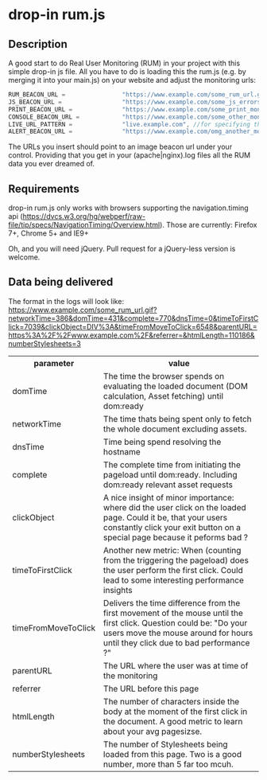 # drop-in rum.js

## Description

A good start to do Real User Monitoring (RUM) in your project with this simple drop-in js file.
All you have to do is loading this the rum.js (e.g. by merging it into your main.js) on your website and adjust the monitoring urls:

```javascript
RUM_BEACON_URL =                "https://www.example.com/some_rum_url.gif",
JS_BEACON_URL =                 "https://www.example.com/some_js_errors_monitoring_url.gif",
PRINT_BEACON_URL =              "https://www.example.com/some_print_monitoring_url.gif",
CONSOLE_BEACON_URL =            "https://www.example.com/some_other_monitoring_url.gif",
LIVE_URL_PATTERN =              "live.example.com", //for specifying the live env so that you dont monitor on dev or prelive envs
ALERT_BEACON_URL =              "https://www.example.com/omg_another_monitoring_url.gif",
```

The URLs you insert should point to an image beacon url under your control. Providing that you get in your (apache|nginx).log files all the RUM data you ever dreamed of.

## Requirements

drop-in rum.js only works with browsers supporting the navigation.timing api (https://dvcs.w3.org/hg/webperf/raw-file/tip/specs/NavigationTiming/Overview.html).
Those are currently: Firefox 7+, Chrome 5+ and IE9+

Oh, and you will need jQuery.
Pull request for a jQuery-less version is welcome.

## Data being delivered

The format in the logs will look like:
https://www.example.com/some_rum_url.gif?networkTime=386&domTime=431&complete=770&dnsTime=0&timeToFirstClick=7039&clickObject=DIV%3A&timeFromMoveToClick=6548&parentURL=https%3A%2F%2Fwww.example.com%2F&referrer=&htmlLength=110186&numberStylesheets=3

<table>
  <tr>
    <th>parameter</th>
    <th>value</th>
  </tr>
  <tr>
    <td>domTime</td>
    <td>The time the browser spends on evaluating the loaded document (DOM calculation, Asset fetching) until dom:ready</td>
  </tr>
  <tr>
    <td>networkTime</td>
    <td>The time thats being spent only to fetch the whole document excluding assets.</td>
  </tr>
    <tr>
    <td>dnsTime</td>
    <td>Time being spend resolving the hostname</td>
  </tr>
    <tr>
    <td>complete</td>
    <td>The complete time from initiating the pageload until dom:ready. Including dom:ready relevant asset requests</td>
  </tr>
    <tr>
    <td>clickObject</td>
    <td>A nice insight of minor importance: where did the user click on the loaded page. Could it be, that your users constantly click your exit button on a special page because it peforms bad ?</td>
  </tr>
  <tr>
    <td>timeToFirstClick</td>
    <td>Another new metric: When (counting from the triggering the pageload) does the user perform the first click. Could lead to some interesting performance insights</td>
  </tr>
  <tr>
    <td>timeFromMoveToClick</td>
    <td>Delivers the time difference from the first movement of the mouse until the first click. Question could be: "Do your users move the mouse around for hours until they click due to bad performance ?"</td>
  </tr>
  <tr>
    <td>parentURL</td>
    <td>The URL where the user was at time of the monitoring</td>
  </tr>
  <tr>
    <td>referrer</td>
    <td>The URL before this page</td>
  </tr>
  <tr>
    <td>htmlLength</td>
    <td>The number of characters inside the body at the moment of the first click in the document. A good metric to learn about your avg pagesizse. </td>
  </tr>
  <tr>
    <td>numberStylesheets</td>
    <td>The number of Stylesheets being loaded from this page. Two is a good number, more than 5 far too mcuh.</td>
  </tr>

</table>
